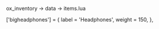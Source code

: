 ox_inventory -> data -> items.lua

['bigheadphones'] = {
    label = 'Headphones',
    weight = 150,
},